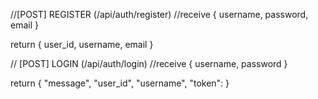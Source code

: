 //[POST] REGISTER (/api/auth/register)
//receive
{
username,
password,
email
}

return {
  user_id,
  username,
  email
}

// [POST] LOGIN (/api/auth/login)
//receive
{
username,
password
}

return {
"message",
"user_id",
"username",
"token":
}
